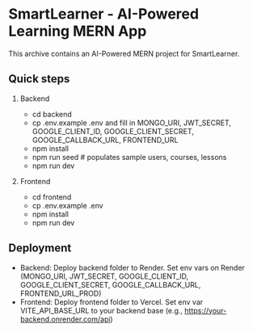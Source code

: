 # SmartLearner - AI-Powered Learning MERN App

This archive contains an AI-Powered MERN project for SmartLearner.

## Quick steps

1. Backend
   - cd backend
   - cp .env.example .env and fill in MONGO_URI, JWT_SECRET, GOOGLE_CLIENT_ID, GOOGLE_CLIENT_SECRET, GOOGLE_CALLBACK_URL, FRONTEND_URL
   - npm install
   - npm run seed   # populates sample users, courses, lessons
   - npm run dev

2. Frontend
   - cd frontend
   - cp .env.example .env
   - npm install
   - npm run dev


## Deployment
- Backend: Deploy backend folder to Render. Set env vars on Render (MONGO_URI, JWT_SECRET, GOOGLE_CLIENT_ID, GOOGLE_CLIENT_SECRET, GOOGLE_CALLBACK_URL, FRONTEND_URL_PROD)
- Frontend: Deploy frontend folder to Vercel. Set env var VITE_API_BASE_URL to your backend base (e.g., https://your-backend.onrender.com/api)